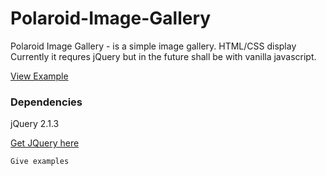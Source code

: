 # Polaroid-Image-Gallery
Polaroid Image Gallery - is a simple image gallery. HTML/CSS display
Currently it requres jQuery but in the future shall be with vanilla javascript.

[View Example](https://hikwamehluli.github.io/Polaroid-Image-Gallery/)

### Dependencies

jQuery 2.1.3

[Get JQuery here](http://cdnjs.cloudflare.com/ajax/libs/jquery/2.1.3/jquery.min.js)

```
Give examples
```
